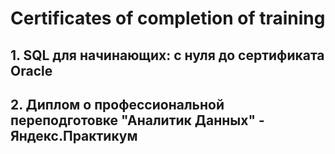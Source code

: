 # Certificates of completion of training
## 1. SQL для начинающих: с нуля до сертификата Oracle
## 2. Диплом о профессиональной переподготовке "Аналитик Данных" - Яндекс.Практикум
